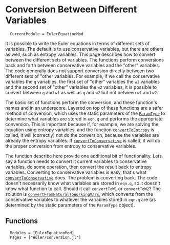 # Conversion Between Different Variables

```@meta
  CurrentModule = EulerEquationMod
```

It is possible to write the Euler equations in terms of different sets of
variables.
The default is to use conservative variables, but there are
others as well, such as entropy variables.
This page describes how to convert between the different sets of variables.
The functions perform conversions back and forth between conservative variables
and the "other" variables.
The code generally does not support conversion directly between two
different sets of "other variables.
For example, if we call the conservative variables the `q` variables, the 
first set of "other" variables the `w1` variables and the second set of
"other" variables the `w2` variables, it is possible to convert between
`q` and `w1` as well as `q` and `w2` but not between `w1` and `w2`.

The basic set of functions perform the conversion, and these function's names
and in an underscore.
Layered on top of these functions are a safer method of conversion, which
uses the static parameters of the [`ParamType`](@ref) to determine what
variables are stored in `eqn.q` and performs the appropriate conversion.
This is important because if, for example, we are solving the equation using
entropy variables, and the function [`convertToEntropy`](@ref) is called,
it will (correctly) not do the conversion, because the variables are already
the entropy variables.
If [`convertToConservative`](@ref) is called, it will do the proper
conversion from entropy to conservative variables.

The function describe here provide one additional bit of functionality.
Lets say a function needs to convert it current variables to conservative
variables, do some operation, then convert the result back to entropy variables.
Converting to conservative variables is easy, that's what [`convertToConservative`](@ref) does.  The problem is converting back.
The code doesn't necessarily know what variables are stored in `eqn.q`, so
it doesn't know what function to call.  Should it call `convertToW1` or
`convertToW2`?
The solution is [`convertFromNaturalToWorkingVars`](@ref), which converts from
the conservative variables to whatever the variables stored in `eqn.q` are
(as determined by the static parameters of the `ParamType` object).

## Functions

```@autodocs
  Modules = [EulerEquationMod]
  Pages = ["euler/conversion.jl"]
```


